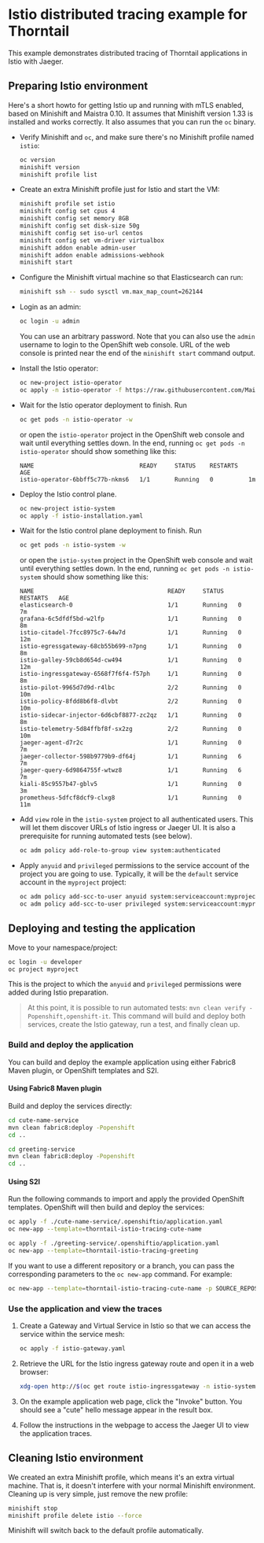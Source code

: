 # Istio distributed tracing example for Thorntail

This example demonstrates distributed tracing of Thorntail applications in Istio with Jaeger.

## Preparing Istio environment

Here's a short howto for getting Istio up and running with mTLS enabled, based on Minishift and Maistra 0.10.
It assumes that Minishift version 1.33 is installed and works correctly.
It also assumes that you can run the `oc` binary.

- Verify Minishift and `oc`, and make sure there's no Minishift profile named `istio`:

  ```bash
  oc version
  minishift version
  minishift profile list
  ```

- Create an extra Minishift profile just for Istio and start the VM:

  ```bash
  minishift profile set istio
  minishift config set cpus 4
  minishift config set memory 8GB
  minishift config set disk-size 50g
  minishift config set iso-url centos
  minishift config set vm-driver virtualbox
  minishift addon enable admin-user
  minishift addon enable admissions-webhook
  minishift start
  ```

- Configure the Minishift virtual machine so that Elasticsearch can run:

  ```bash
  minishift ssh -- sudo sysctl vm.max_map_count=262144
  ```

- Login as an admin:

  ```bash
  oc login -u admin
  ```

  You can use an arbitrary password.
  Note that you can also use the `admin` username to login to the OpenShift web console.
  URL of the web console is printed near the end of the `minishift start` command output. 

- Install the Istio operator:

  ```bash
  oc new-project istio-operator
  oc apply -n istio-operator -f https://raw.githubusercontent.com/Maistra/istio-operator/maistra-0.11.0/deploy/maistra-operator.yaml
  ```

- Wait for the Istio operator deployment to finish. Run

  ```bash
  oc get pods -n istio-operator -w
  ```

  or open the `istio-operator` project in the OpenShift web console and wait until everything settles down.
  In the end, running `oc get pods -n istio-operator` should show something like this:

  ```
  NAME                              READY     STATUS    RESTARTS   AGE
  istio-operator-6bbff5c77b-nkms6   1/1       Running   0          1m
  ```

- Deploy the Istio control plane.

  ```bash
  oc new-project istio-system
  oc apply -f istio-installation.yaml
  ```

- Wait for the Istio control plane deployment to finish. Run

  ```bash
  oc get pods -n istio-system -w
  ```

  or open the `istio-system` project in the OpenShift web console and wait until everything settles down.
  In the end, running `oc get pods -n istio-system` should show something like this:

  ```
  NAME                                      READY     STATUS    RESTARTS   AGE
  elasticsearch-0                           1/1       Running   0          7m
  grafana-6c5dfdf5bd-w2lfp                  1/1       Running   0          8m
  istio-citadel-7fcc8975c7-64w7d            1/1       Running   0          12m
  istio-egressgateway-68cb55b699-n7png      1/1       Running   0          8m
  istio-galley-59cb8d654d-cw494             1/1       Running   0          12m
  istio-ingressgateway-6568f7f6f4-f57ph     1/1       Running   0          8m
  istio-pilot-9965d7d9d-r4lbc               2/2       Running   0          10m
  istio-policy-8fdd8b6f8-dlvbt              2/2       Running   0          10m
  istio-sidecar-injector-6d6cbf8877-zc2qz   1/1       Running   0          8m
  istio-telemetry-5d84ffbf8f-sx2zg          2/2       Running   0          10m
  jaeger-agent-d7r2c                        1/1       Running   0          7m
  jaeger-collector-598b9779b9-df64j         1/1       Running   6          7m
  jaeger-query-6d9864755f-wtwz8             1/1       Running   6          7m
  kiali-85c9557b47-gblv5                    1/1       Running   0          3m
  prometheus-5dfcf8dcf9-clxg8               1/1       Running   0          11m
  ```

- Add `view` role in the `istio-system` project to all authenticated users.
  This will let them discover URLs of Istio ingress or Jaeger UI.
  It is also a prerequisite for running automated tests (see below).

  ```bash
  oc adm policy add-role-to-group view system:authenticated
  ```

- Apply `anyuid` and `privileged` permissions to the service account of the project you are going to use.
  Typically, it will be the `default` service account in the `myproject` project:

  ```bash
  oc adm policy add-scc-to-user anyuid system:serviceaccount:myproject:default
  oc adm policy add-scc-to-user privileged system:serviceaccount:myproject:default
  ```

## Deploying and testing the application

Move to your namespace/project:

```bash
oc login -u developer
oc project myproject
```

This is the project to which the `anyuid` and `privileged` permissions were added during Istio preparation.

> At this point, it is possible to run automated tests: `mvn clean verify -Popenshift,openshift-it`.
> This command will build and deploy both services, create the Istio gateway, run a test, and finally clean up.

### Build and deploy the application

You can build and deploy the example application using either Fabric8 Maven plugin, or OpenShift templates and S2I.

#### Using Fabric8 Maven plugin

Build and deploy the services directly:

```bash
cd cute-name-service
mvn clean fabric8:deploy -Popenshift
cd ..

cd greeting-service
mvn clean fabric8:deploy -Popenshift
cd ..
```

#### Using S2I

Run the following commands to import and apply the provided OpenShift templates.
OpenShift will then build and deploy the services:

```bash
oc apply -f ./cute-name-service/.openshiftio/application.yaml
oc new-app --template=thorntail-istio-tracing-cute-name

oc apply -f ./greeting-service/.openshiftio/application.yaml
oc new-app --template=thorntail-istio-tracing-greeting
```

If you want to use a different repository or a branch, you can pass the corresponding parameters to the `oc new-app` command.
For example:

```bash
oc new-app --template=thorntail-istio-tracing-cute-name -p SOURCE_REPOSITORY_URL=https://github.com/thorntail-examples/istio-tracing -p SOURCE_REPOSITORY_REF=master
```

### Use the application and view the traces

1. Create a Gateway and Virtual Service in Istio so that we can access the service within the service mesh:

    ```bash
    oc apply -f istio-gateway.yaml
    ```

1. Retrieve the URL for the Istio ingress gateway route and open it in a web browser:

    ```bash
    xdg-open http://$(oc get route istio-ingressgateway -n istio-system -o jsonpath='{.spec.host}')/thorntail-istio-tracing
    ```

1. On the example application web page, click the "Invoke" button. You should see a "cute" hello message appear in the result box.

1. Follow the instructions in the webpage to access the Jaeger UI to view the application traces.

## Cleaning Istio environment

We created an extra Minishift profile, which means it's an extra virtual machine.
That is, it doesn't interfere with your normal Minishift environment.
Cleaning up is very simple, just remove the new profile:

```bash
minishift stop
minishift profile delete istio --force
```

Minishift will switch back to the default profile automatically.
